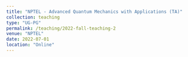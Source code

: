 ```yaml
---
title: "NPTEL - Advanced Quantum Mechanics with Applications (TA)"
collection: teaching
type: "UG-PG"
permalink: /teaching/2022-fall-teaching-2
venue: "NPTEL"
date: 2022-07-01
location: "Online"
---
```

